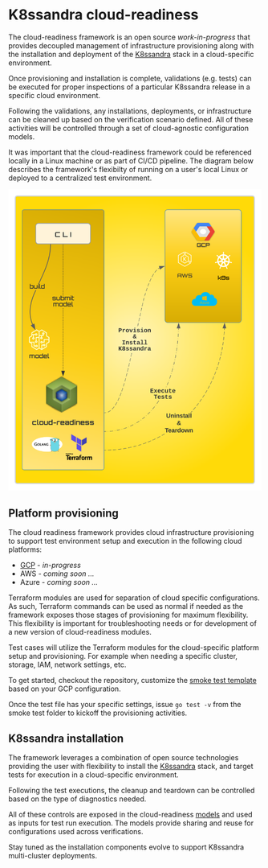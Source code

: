 # K8ssandra cloud-readiness

The cloud-readiness framework is an open source _work-in-progress_ that provides decoupled management of 
infrastructure provisioning along with the installation and deployment of the [K8ssandra](https://github.com/k8ssandra/k8ssandra) stack 
in a cloud-specific environment.

Once provisioning and installation is complete, validations (e.g. tests) can be 
executed for proper inspections of a particular K8ssandra release in a specific cloud
environment. 

Following the validations, any installations, deployments, or infrastructure can be 
cleaned up based on the verification scenario defined. All of these activities will be controlled through a set of cloud-agnostic configuration models.

It was important that the cloud-readiness framework could be referenced locally in a Linux machine or as part of CI/CD pipeline.  The diagram below describes the framework's flexibilty of running
 on a user's local Linux or deployed to a centralized test environment.

![cloud-readiness-overview](https://github.com/k8ssandra/cloud-readiness/blob/main/docs/images/cloud-readiness-overview.svg)



## Platform provisioning
The cloud readiness framework provides cloud infrastructure provisioning to support test
environment setup and execution in the following cloud platforms:

* [GCP](https://github.com/k8ssandra/cloud-readiness/blob/main/k8ssandra/provision/gcp/env/README.md) - _in-progress_
* AWS - _coming soon ..._
* Azure - _coming soon ..._

Terraform modules are used for separation of cloud specific configurations.  As such, Terraform commands can be used as normal if needed as the framework exposes those stages of provisioning for maximum flexibility. 
This flexibility is important for troubleshooting needs or for development of a new version of cloud-readiness modules.


Test cases will utilize the Terraform modules for the cloud-specific platform setup and provisioning.  For example when needing a specific cluster, storage, IAM, network settings, etc.

To get started, checkout the repository, customize the [smoke test template](https://github.com/k8ssandra/cloud-readiness/blob/main/k8ssandra/test/smoke/template_k8c_smoke_test.go) based on your GCP configuration.

Once the test file has your specific settings, issue `go test -v` from the smoke test folder to kickoff the provisioning activities.

## K8ssandra installation
The framework leverages a combination of open source technologies providing the user with
flexibility to install the [K8ssandra](https://github.com/k8ssandra/k8ssandra) stack, and target tests for execution in a cloud-specific environment.  

Following the test executions, the cleanup and teardown can be controlled based on the type of diagnostics needed.

All of these controls are exposed in the cloud-readiness [models](https://github.com/k8ssandra/cloud-readiness/blob/main/k8ssandra/test/model/model.go) and used as inputs for test run execution.  The models provide sharing and reuse for configurations used across verifications.

Stay tuned as the installation components evolve to support K8ssandra multi-cluster deployments.






